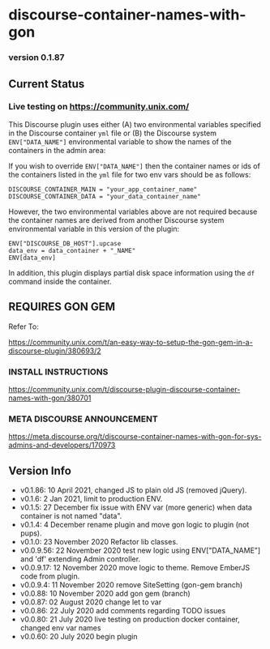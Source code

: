 # discourse-container-names-with-gon

### version 0.1.87

## Current Status

### Live testing on https://community.unix.com/

This Discourse plugin uses either (A) two environmental variables specified in the Discourse container ```yml``` file or (B) the Discourse system ```ENV["DATA_NAME"]``` environmental variable to show the names of the containers in the admin area:

If you wish to override  ```ENV["DATA_NAME"]``` then the container names or ids of the containers listed in the ```yml``` file for two env vars should be as follows:

```
DISCOURSE_CONTAINER_MAIN = "your_app_container_name"
DISCOURSE_CONTAINER_DATA = "your_data_container_name"
```

However, the two environmental variables above are not required because the container names are derived from another Discourse system environmental variable in this version of the plugin:  

```
ENV["DISCOURSE_DB_HOST"].upcase
data_env = data_container + "_NAME"
ENV[data_env]
```

In addition, this plugin displays partial disk space information using the ```df``` command inside the container.

## REQUIRES GON GEM

Refer To:

https://community.unix.com/t/an-easy-way-to-setup-the-gon-gem-in-a-discourse-plugin/380693/2

### INSTALL INSTRUCTIONS

https://community.unix.com/t/discourse-plugin-discourse-container-names-with-gon/380701

### META DISCOURSE ANNOUNCEMENT

https://meta.discourse.org/t/discourse-container-names-with-gon-for-sys-admins-and-developers/170973

## Version Info

- v0.1.86: 10 April 2021, changed JS to plain old JS (removed jQuery).
- v0.1.6: 2 Jan 2021, limit to production ENV.
- v0.1.5: 27 December fix issue with ENV var (more generic) when data container is not named "data".
- v0.1.4: 4 December rename plugin and move gon logic to plugin (not pups).
- v0.1.0: 23 November 2020 Refactor lib classes.
- v0.0.9.56: 22 November 2020 test new logic using ENV["DATA_NAME"] and 'df' extending Admin controller.
- v0.0.9.17: 12 November 2020 move logic to theme. Remove EmberJS code from plugin.
- v0.0.9.4: 11 November 2020 remove SiteSetting (gon-gem branch)
- v0.0.88: 10 November 2020 add gon gem (branch)
- v0.0.87: 02 August 2020 change let to var
- v0.0.86: 22 July 2020 add comments regarding TODO issues
- v0.0.80: 21 July 2020 live testing on production docker container, changed env var names
- v0.0.60: 20 July 2020 begin plugin
